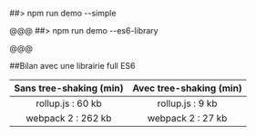 ##> npm run demo --simple

@@@
##> npm run demo --es6-library

@@@

##Bilan avec une librairie full ES6

| Sans tree-shaking (min) | Avec tree-shaking (min) |
|:---------:|:---------:|
| rollup.js : 60 kb | rollup.js : 9 kb |
| webpack 2 : 262 kb | webpack 2 : 27 kb |

